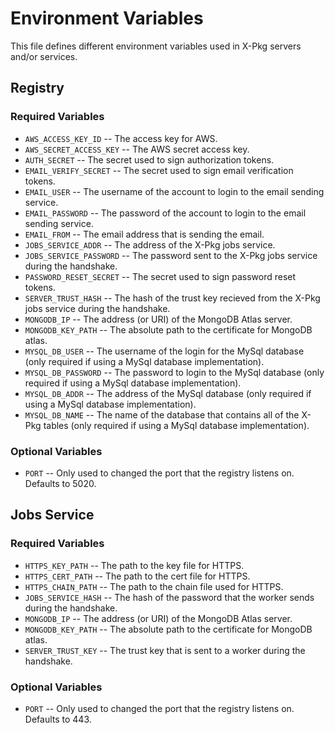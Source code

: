 # Environment Variables

This file defines different environment variables used in X-Pkg servers and/or services.

## Registry

### Required Variables

- `AWS_ACCESS_KEY_ID` -- The access key for AWS.
- `AWS_SECRET_ACCESS_KEY` -- The AWS secret access key.
- `AUTH_SECRET` -- The secret used to sign authorization tokens.
- `EMAIL_VERIFY_SECRET` -- The secret used to sign email verification tokens.
- `EMAIL_USER` -- The username of the account to login to the email sending service.
- `EMAIL_PASSWORD` -- The password of the account to login to the email sending service.
- `EMAIL_FROM` -- The email address that is sending the email.
- `JOBS_SERVICE_ADDR` -- The address of the X-Pkg jobs service.
- `JOBS_SERVICE_PASSWORD` -- The password sent to the X-Pkg jobs service during the handshake.
- `PASSWORD_RESET_SECRET` -- The secret used to sign password reset tokens.
- `SERVER_TRUST_HASH` -- The hash of the trust key recieved from the X-Pkg jobs service during the handshake.
- `MONGODB_IP` -- The address (or URI) of the MongoDB Atlas server.
- `MONGODB_KEY_PATH` -- The absolute path to the certificate for MongoDB atlas.
- `MYSQL_DB_USER` -- The username of the login for the MySql database (only required if using a MySql database implementation).
- `MYSQL_DB_PASSWORD` -- The password to login to the MySql database (only required if using a MySql database implementation).
- `MYSQL_DB_ADDR` -- The address of the MySql database (only required if using a MySql database implementation).
- `MYSQL_DB_NAME` -- The name of the database that contains all of the X-Pkg tables (only required if using a MySql database implementation).

### Optional Variables

- `PORT` -- Only used to changed the port that the registry listens on. Defaults to 5020.

## Jobs Service

### Required Variables

- `HTTPS_KEY_PATH` -- The path to the key file for HTTPS.
- `HTTPS_CERT_PATH` -- The path to the cert file for HTTPS.
- `HTTPS_CHAIN_PATH` -- The path to the chain file used for HTTPS.
- `JOBS_SERVICE_HASH` -- The hash of the password that the worker sends during the handshake.
- `MONGODB_IP` -- The address (or URI) of the MongoDB Atlas server.
- `MONGODB_KEY_PATH` -- The absolute path to the certificate for MongoDB atlas.
- `SERVER_TRUST_KEY` -- The trust key that is sent to a worker during the handshake.

### Optional Variables

- `PORT` -- Only used to changed the port that the registry listens on. Defaults to 443.